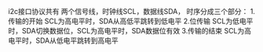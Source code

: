 i2c接口协议共有
两个信号线，时钟线SCL，数据线SDA，
时序分成三个部分：
1.传输的开始
SCL为高电平时，SDA从高低平跳转到低电平
2.位传输
SCL为低电平时，SDA切换数据位，SCL为高电平时，SDA数据位有效
3.传输的结束
SCL为高电平时，SDA从低电平跳转到高电平
